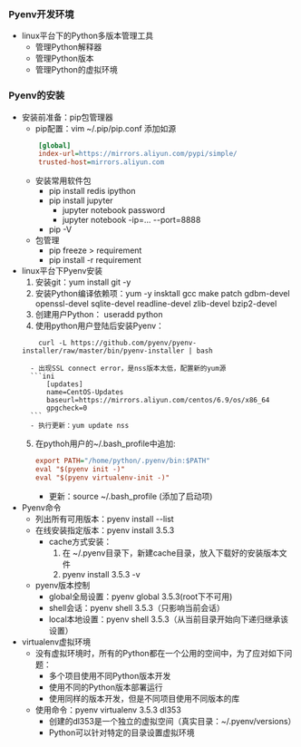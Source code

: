 ### Pyenv开发环境
- linux平台下的Python多版本管理工具
    - 管理Python解释器
    - 管理Python版本
    - 管理Python的虚拟环境

### Pyenv的安装
- 安装前准备：pip包管理器
    - pip配置：vim ~/.pip/pip.conf 添加如源
    ```ini
        [global]
        index-url=https://mirrors.aliyun.com/pypi/simple/
        trusted-host=mirrors.aliyun.com
    ```
    - 安装常用软件包
        - pip install redis ipython
        - pip install jupyter
            - jupyter notebook password
            - jupyter notebook -ip=... --port=8888
        - pip -V
    - 包管理
        - pip freeze > requirement
        - pip install -r requirement
- linux平台下Pyenv安装
    1. 安装git：yum install git -y
    2. 安装Python编译依赖项：yum -y insktall gcc make patch gdbm-devel openssl-devel sqlite-devel readline-devel zlib-devel bzip2-devel
    3. 创建用户Python： useradd python
    4. 使用python用户登陆后安装Pyenv：
    ```shell
        curl -L https://github.com/pyenv/pyenv-installer/raw/master/bin/pyenv-installer | bash
    ```
        - 出现SSL connect error，是nss版本太低，配置新的yum源
        ```ini
            [updates]
            name=CentOS-Updates
            baseurl=https://mirrors.aliyun.com/centos/6.9/os/x86_64
            gpgcheck=0
        ```
        - 执行更新：yum update nss
    5. 在pythoh用户的~/.bash_profile中追加:
        ```ini
        export PATH="/home/python/.pyenv/bin:$PATH"
        eval "$(pyenv init -)"
        eval "$(pyenv virtualenv-init -)"
        ```
        - 更新：source ~/.bash_profile    (添加了启动项)
- Pyenv命令
    - 列出所有可用版本：pyenv install --list
    - 在线安装指定版本：pyenv install 3.5.3
        - cache方式安装：
            1. 在 ~/.pyenv目录下，新建cache目录，放入下载好的安装版本文件
            2. pyenv install 3.5.3 -v
    - pyenv版本控制
        - global全局设置：pyenv global 3.5.3(root下不可用)
        - shell会话：pyenv shell 3.5.3（只影响当前会话）
        - local本地设置：pyenv shell 3.5.3（从当前目录开始向下递归继承该设置）
- virtualenv虚拟环境
    - 没有虚拟环境时，所有的Python都在一个公用的空间中，为了应对如下问题：
        - 多个项目使用不同Python版本开发
        - 使用不同的Python版本部署运行
        - 使用同样的版本开发，但是不同项目使用不同版本的库
    - 使用命令：pyenv virtualenv 3.5.3 dl353
        - 创建的dl353是一个独立的虚拟空间（真实目录：~/.pyenv/versions）
        - Python可以针对特定的目录设置虚拟环境